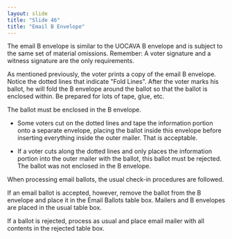 ```yaml
---
layout: slide
title: "Slide 46"
title: "Email B Envelope"
---
```


The email B envelope is similar to the UOCAVA B envelope and is subject to the same set of material omissions. Remember: A voter signature and a witness signature are the only requirements.

As mentioned previously, the voter prints a copy of the email B envelope. Notice the dotted lines that indicate "Fold Lines". After the voter marks his ballot, he will fold the B envelope around the ballot so that the ballot is enclosed within. Be prepared for lots of tape, glue, etc.

The ballot must be enclosed in the B envelope.

* Some voters cut on the dotted lines and tape the information portion onto a separate envelope, placing the ballot inside this envelope before inserting everything inside the outer mailer. That is acceptable.

* If a voter cuts along the dotted lines and only places the information portion into the outer mailer with the ballot, this ballot must be rejected. The ballot was not enclosed in the B envelope.

When processing email ballots, the usual check-in procedures are followed.

If an email ballot is accepted, however, remove the ballot from the B envelope and place it in the Email Ballots table box. Mailers and B envelopes are placed in the usual table box.

If a ballot is rejected, process as usual and place email mailer with all contents in the rejected table box.